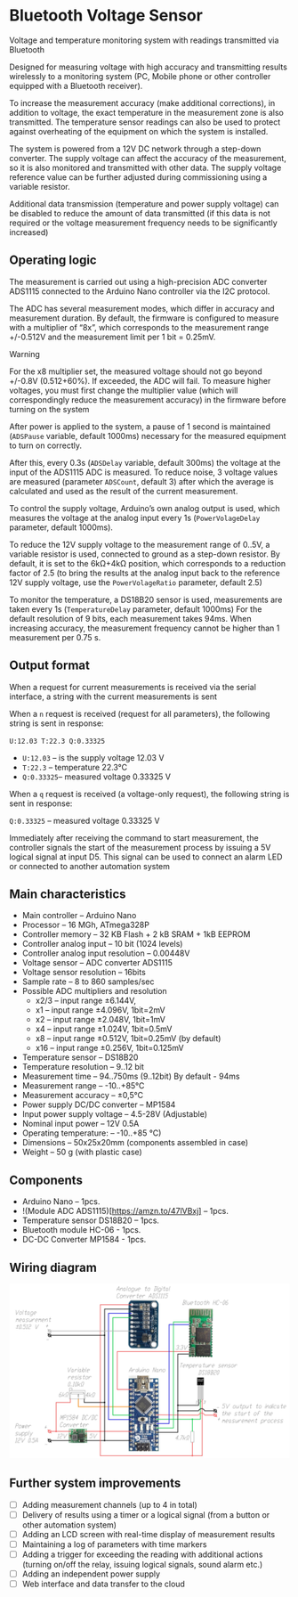 # Bluetooth Voltage Sensor
Voltage and temperature monitoring system with readings transmitted via Bluetooth

Designed for measuring voltage with high accuracy and transmitting results wirelessly to a monitoring system (PC, Mobile phone or other controller equipped with a Bluetooth receiver).

To increase the measurement accuracy (make additional corrections), in addition to voltage, the exact temperature in the measurement zone is also transmitted. The temperature sensor readings can also be used to protect against overheating of the equipment on which the system is installed.

The system is powered from a 12V DC network through a step-down converter. The supply voltage can affect the accuracy of the measurement, so it is also monitored and transmitted with other data. The supply voltage reference value can be further adjusted during commissioning using a variable resistor.

Additional data transmission (temperature and power supply voltage) can be disabled to reduce the amount of data transmitted (if this data is not required or the voltage measurement frequency needs to be significantly increased)

## Operating logic
The measurement is carried out using a high-precision ADC converter ADS1115 connected to the Arduino Nano controller via the I2C protocol. 

The ADC has several measurement modes, which differ in accuracy and measurement duration. By default, the firmware is configured to measure with a multiplier of “8x”, which corresponds to the measurement range +/-0.512V and the measurement limit per 1 bit = 0.25mV.

> [!WARNING]
> For the x8 multiplier set, the measured voltage should not go beyond +/-0.8V (0.512+60%). If exceeded, the ADC will fail. To measure higher voltages, you must first change the multiplier value (which will correspondingly reduce the measurement accuracy) in the firmware before turning on the system

After power is applied to the system, a pause of 1 second is maintained (`ADSPause` variable, default 1000ms) necessary for the measured equipment to turn on correctly.

After this, every 0.3s (`ADSDelay` variable, default 300ms) the voltage at the input of the ADS1115 ADC is measured. To reduce noise, 3 voltage values are measured (parameter `ADSCount`, default 3) after which the average is calculated and used as the result of the current measurement.

To control the supply voltage, Arduino’s own analog output is used, which measures the voltage at the analog input every 1s (`PowerVolageDelay` parameter, default 1000ms). 

To reduce the 12V supply voltage to the measurement range of 0..5V, a variable resistor is used, connected to ground as a step-down resistor. By default, it is set to the 6kΩ+4kΩ position, which corresponds to a reduction factor of 2.5 (to bring the results at the analog input back to the reference 12V supply voltage, use the `PowerVolageRatio` parameter, default 2.5)

To monitor the temperature, a DS18B20 sensor is used, measurements are taken every 1s (`TemperatureDelay` parameter, default 1000ms) For the default resolution of 9 bits, each measurement takes 94ms. When increasing accuracy, the measurement frequency cannot be higher than 1 measurement per 0.75 s.

## Output format
When a request for current measurements is received via the serial interface, a string with the current measurements is sent

When a `n` request is received (request for all parameters), the following string is sent in response:

`U:12.03 T:22.3 Q:0.33325`
* `U:12.03`	– is the supply voltage 12.03 V
* `T:22.3` 	– temperature 22.3°C
* `Q:0.33325`– measured voltage 0.33325 V

When a `q` request is received (a voltage-only request), the following string is sent in response:

`Q:0.33325`	– measured voltage 0.33325 V

Immediately after receiving the command to start measurement, the controller signals the start of the measurement process by issuing a 5V logical signal at input D5. This signal can be used to connect an alarm LED or connected to another automation system

## Main characteristics
* Main controller			– Arduino Nano 
* Processor 				– 16 MGh, ATmega328P
* Controller memory			– 32 KB Flash + 2 kB SRAM + 1kB EEPROM
* Controller analog input		 – 10 bit (1024 levels)
* Controller analog input resolution	– 0.00448V 
* Voltage sensor			– ADC converter ADS1115
* Voltage sensor resolution		– 16bits
* Sample rate 				– 8 to 860 samples/sec
* Possible ADC multipliers and resolution	
    - x2/3				– input range ±6.144V, 
    - x1				– input range ±4.096V, 1bit=2mV
    - x2				– input range ±2.048V, 1bit=1mV
    - x4				– input range ±1.024V, 1bit=0.5mV
    - x8 				– input range ±0.512V, 1bit=0.25mV (by default)
    - x16 				– input range ±0.256V, 1bit=0.125mV
* Temperature sensor			– DS18B20
* Temperature resolution			– 9..12 bit
* Measurement  time			– 94..750ms (9..12bit) By default - 94ms
* Measurement range			– -10..+85°C
* Measurement accuracy		– ±0,5°C
* Power supply DC/DC converter	– MP1584 
* Input power supply voltage		– 4.5-28V (Adjustable)
* Nominal input power			– 12V 0.5A
* Operating temperature: 		– -10..+85 °C)
* Dimensions				– 50x25x20mm (components assembled in case)
* Weight					– 50 g (with plastic case)



## Components

* Arduino Nano    				– 1pcs.
* !(Module ADC ADS1115)[https://amzn.to/47lVBxj]			– 1pcs.
* Temperature sensor DS18B20	– 1pcs.
* Bluetooth module HC-06		- 1pcs.
* DC-DC Converter MP1584		- 1pcs.

## Wiring diagram

![Bluetooth voltage sensor wiring diagram](Pictures/BluetoothVoltageSensor.WiringDiagram.jpg)
 
## Further system improvements
- [ ] Adding measurement channels (up to 4 in total)
- [ ] Delivery of results using a timer or a logical signal (from a button or other automation system)
- [ ] Adding an LCD screen with real-time display of measurement results
- [ ] Maintaining a log of parameters with time markers
- [ ] Adding a trigger for exceeding the reading with additional actions (turning on/off the relay, issuing logical signals, sound alarm etc.)
- [ ] Adding an independent power supply
- [ ] Web interface and data transfer to the cloud
